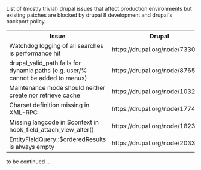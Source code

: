 List of (mostly trivial) drupal issues that affect production environments but existing patches are blocked by drupal 8 development and drupal's backport policy.

<table>
<tr><th>Issue</th><th>Drupal</th><th>Backdrop</th></tr>
<tr><td>Watchdog logging of all searches is performance hit</td><td>https://drupal.org/node/733054</td><td>https://github.com/backdrop/backdrop-issues/issues/62</td></tr>
<tr><td>drupal_valid_path fails for dynamic paths (e.g. user/% cannot be added to menus)</td><td>https://drupal.org/node/876580</td><td></td></tr>
<tr><td>Maintenance mode should neither create nor retrieve cache</td><td>https://drupal.org/node/1032936</td><td>https://github.com/backdrop/backdrop-issues/issues/85</td></tr>
<tr><td>Charset definition missing in XML-RPC</td><td>https://drupal.org/node/1774618</td><td>https://github.com/backdrop/backdrop-issues/issues/60</td></tr>
<tr><td>Missing langcode in $context in hook_field_attach_view_alter()</td><td>https://drupal.org/node/1823306</td><td></td></tr>
<tr><td>EntityFieldQuery::$orderedResults is always empty</td><td>https://drupal.org/node/2033883</td><td>https://github.com/backdrop/backdrop-issues/issues/64</td></tr>
</table>

to be continued ...
